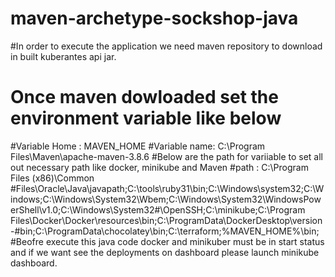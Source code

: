 # maven-archetype-sockshop-java
#In order to execute the application we need maven repository to download in built kuberantes api jar.
# Once maven dowloaded set the environment variable like below
#Variable Home : MAVEN_HOME
#Variable name: C:\Program Files\Maven\apache-maven-3.8.6
#Below are the path for variiable to set all out necessary path like docker, minikube and Maven
#path : C:\Program Files (x86)\Common #Files\Oracle\Java\javapath;C:\tools\ruby31\bin;C:\Windows\system32;C:\Windows;C:\Windows\System32\Wbem;C:\Windows\System32\WindowsPowerShell\v1.0\;C:\Windows\System32#\OpenSSH\;C:\minikube;C:\Program Files\Docker\Docker\resources\bin;C:\ProgramData\DockerDesktop\version-#bin;C:\ProgramData\chocolatey\bin;C:\terraform;%MAVEN_HOME%\bin;
#Beofre execute this java code docker and minikuber must be in start status and if we want see the deployments on dashboard please launch minikube dashboard. 
